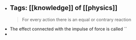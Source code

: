 - Tags: [[knowledge]] of [[physics]]
  ---
  > For every action there is an equal or contrary reaction
- The effect connected with the impulse of force is called ``
-